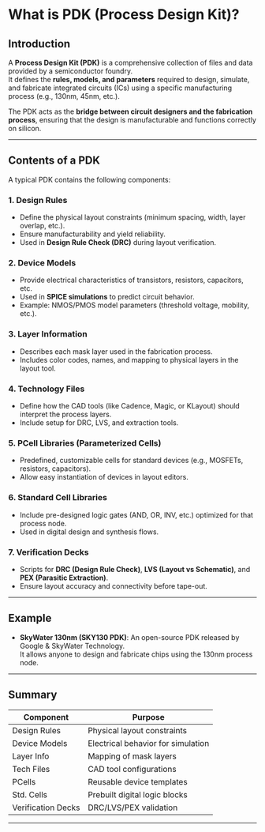 # What is PDK (Process Design Kit)?

## Introduction
A **Process Design Kit (PDK)** is a comprehensive collection of files and data provided by a semiconductor foundry.  
It defines the **rules, models, and parameters** required to design, simulate, and fabricate integrated circuits (ICs) using a specific manufacturing process (e.g., 130nm, 45nm, etc.).

The PDK acts as the **bridge between circuit designers and the fabrication process**, ensuring that the design is manufacturable and functions correctly on silicon.

---

## Contents of a PDK

A typical PDK contains the following components:

### 1. **Design Rules**
- Define the physical layout constraints (minimum spacing, width, layer overlap, etc.).
- Ensure manufacturability and yield reliability.
- Used in **Design Rule Check (DRC)** during layout verification.

### 2. **Device Models**
- Provide electrical characteristics of transistors, resistors, capacitors, etc.
- Used in **SPICE simulations** to predict circuit behavior.
- Example: NMOS/PMOS model parameters (threshold voltage, mobility, etc.).

### 3. **Layer Information**
- Describes each mask layer used in the fabrication process.
- Includes color codes, names, and mapping to physical layers in the layout tool.

### 4. **Technology Files**
- Define how the CAD tools (like Cadence, Magic, or KLayout) should interpret the process layers.
- Include setup for DRC, LVS, and extraction tools.

### 5. **PCell Libraries (Parameterized Cells)**
- Predefined, customizable cells for standard devices (e.g., MOSFETs, resistors, capacitors).
- Allow easy instantiation of devices in layout editors.

### 6. **Standard Cell Libraries**
- Include pre-designed logic gates (AND, OR, INV, etc.) optimized for that process node.
- Used in digital design and synthesis flows.

### 7. **Verification Decks**
- Scripts for **DRC (Design Rule Check)**, **LVS (Layout vs Schematic)**, and **PEX (Parasitic Extraction)**.
- Ensure layout accuracy and connectivity before tape-out.

---

## Example
- **SkyWater 130nm (SKY130 PDK)**: An open-source PDK released by Google & SkyWater Technology.  
  It allows anyone to design and fabricate chips using the 130nm process node.

---

## Summary
| Component | Purpose |
|------------|----------|
| Design Rules | Physical layout constraints |
| Device Models | Electrical behavior for simulation |
| Layer Info | Mapping of mask layers |
| Tech Files | CAD tool configurations |
| PCells | Reusable device templates |
| Std. Cells | Prebuilt digital logic blocks |
| Verification Decks | DRC/LVS/PEX validation |

---

